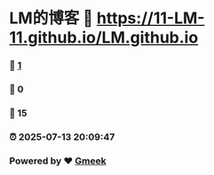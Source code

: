 # LM的博客 :link: https://11-LM-11.github.io/LM.github.io 
### :page_facing_up: [1](https://11-LM-11.github.io/LM.github.io/tag.html) 
### :speech_balloon: 0 
### :hibiscus: 15 
### :alarm_clock: 2025-07-13 20:09:47 
### Powered by :heart: [Gmeek](https://github.com/Meekdai/Gmeek)
